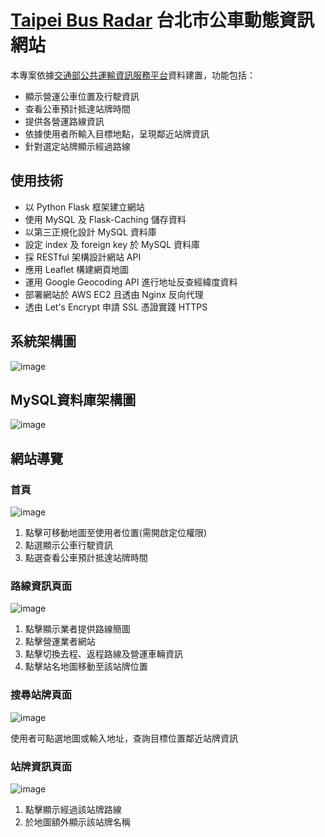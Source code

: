 # [Taipei Bus Radar](https://taipeilife.site/) 台北市公車動態資訊網站

本專案依據[交通部公共運輸資訊服務平台](https://ptx.transportdata.tw/MOTC)資料建置，功能包括：
* 顯示營運公車位置及行駛資訊
* 查看公車預計抵達站牌時間
* 提供各營運路線資訊
* 依據使用者所輸入目標地點，呈現鄰近站牌資訊
* 針對選定站牌顯示經過路線


## 使用技術
* 以 Python Flask 框架建立網站
* 使用 MySQL 及 Flask-Caching 儲存資料
* 以第三正規化設計 MySQL 資料庫
* 設定 index 及 foreign key 於 MySQL 資料庫
* 採 RESTful 架構設計網站 API
* 應用 Leaflet 構建網頁地圖
* 運用 Google Geocoding API 進行地址反查經緯度資料
* 部署網站於 AWS EC2 且透由 Nginx 反向代理
* 透由 Let's Encrypt 申請 SSL 憑證實踐 HTTPS

## 系統架構圖
![image](https://user-images.githubusercontent.com/24973056/128721590-5598f6d3-4748-4116-be40-3b8b1ddf0759.png)

## MySQL資料庫架構圖
![image](https://user-images.githubusercontent.com/24973056/128684156-398f38ac-8a9b-481c-afab-85fcabc10225.png)

## 網站導覽
### 首頁

![image](https://user-images.githubusercontent.com/24973056/128689061-ce8041c6-32d0-40c8-a7d0-49b535c60c9e.png)

1. 點擊可移動地圖至使用者位置(需開啟定位權限)
2. 點選顯示公車行駛資訊
3. 點選查看公車預計抵達站牌時間

### 路線資訊頁面

![image](https://user-images.githubusercontent.com/24973056/128700003-0ee92499-1bc1-40e5-92aa-789d02dbd991.png)

1. 點擊顯示業者提供路線簡圖
2. 點擊營運業者網站
3. 點擊切換去程、返程路線及營運車輛資訊
4. 點擊站名地圖移動至該站牌位置

### 搜尋站牌頁面

![image](https://user-images.githubusercontent.com/24973056/128719194-aaff5476-c452-4a99-8d9f-3bd927a1adb7.png)

使用者可點選地圖或輸入地址，查詢目標位置鄰近站牌資訊

### 站牌資訊頁面

![image](https://user-images.githubusercontent.com/24973056/128720468-0d6a8d6e-7ecf-4d9c-aa8b-3952a5c1cc37.png)

1. 點擊顯示經過該站牌路線
2. 於地圖額外顯示該站牌名稱
